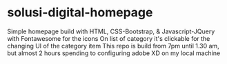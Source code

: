 # solusi-digital-homepage

Simple homepage build with HTML, CSS-Bootstrap, & Javascript-JQuery with Fontawesome for the icons
  On list of category it's clickable for the changing UI of the category item
  This repo is build from 7pm until 1.30 am, but almost 2 hours spending to configuring adobe XD on my local machine
